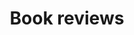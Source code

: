 ---
# Feel free to add content and custom Front Matter to this file.
# To modify the layout, see https://jekyllrb.com/docs/themes/#overriding-theme-defaults

layout: all-book-reviews
title:  Book reviews
category:   Book reviews
---